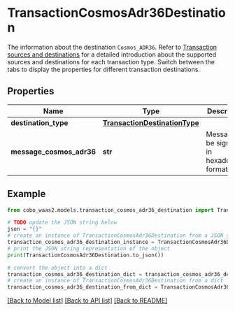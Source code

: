# TransactionCosmosAdr36Destination

The information about the destination `Cosmos_ADR36`. Refer to [Transaction sources and destinations](https://www.cobo.com/developers/v2/guides/transactions/sources-and-destinations) for a detailed introduction about the supported sources and destinations for each transaction type.  Switch between the tabs to display the properties for different transaction destinations. 

## Properties

Name | Type | Description | Notes
------------ | ------------- | ------------- | -------------
**destination_type** | [**TransactionDestinationType**](TransactionDestinationType.md) |  | 
**message_cosmos_adr36** | **str** | Message to be signed, in hexadecimal format. | 

## Example

```python
from cobo_waas2.models.transaction_cosmos_adr36_destination import TransactionCosmosAdr36Destination

# TODO update the JSON string below
json = "{}"
# create an instance of TransactionCosmosAdr36Destination from a JSON string
transaction_cosmos_adr36_destination_instance = TransactionCosmosAdr36Destination.from_json(json)
# print the JSON string representation of the object
print(TransactionCosmosAdr36Destination.to_json())

# convert the object into a dict
transaction_cosmos_adr36_destination_dict = transaction_cosmos_adr36_destination_instance.to_dict()
# create an instance of TransactionCosmosAdr36Destination from a dict
transaction_cosmos_adr36_destination_from_dict = TransactionCosmosAdr36Destination.from_dict(transaction_cosmos_adr36_destination_dict)
```
[[Back to Model list]](../README.md#documentation-for-models) [[Back to API list]](../README.md#documentation-for-api-endpoints) [[Back to README]](../README.md)


